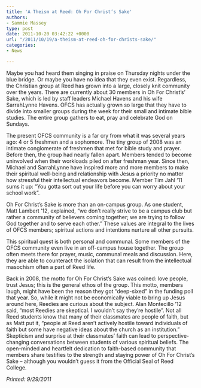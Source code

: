 ```yaml
---
title: 'A Theism at Reed: Oh For Christ’s Sake'
authors:
- Sammie Massey
type: post
date: 2011-10-20 03:42:22 +0000
url: "/2011/10/19/a-theism-at-reed-oh-for-christs-sake/"
categories:
- News

---
```

Maybe you had heard them singing in praise on Thursday nights under the blue bridge. Or maybe you have no idea that they even exist. Regardless, the Christian group at Reed has grown into a large, closely knit community over the years. There are currently about 30 members in Oh For Christ’s&#8217; Sake, which is led by staff leaders Michael Havens and his wife SarrahLynne Havens. OFCS has actually grown so large that they have to divide into smaller groups during the week for their small and intimate bible studies. The entire group gathers to eat, pray and celebrate God on Sundays.

The present OFCS community is a far cry from what it was several years ago: 4 or 5 freshmen and a sophomore. The tiny group of 2008 was an intimate conglomerate of freshmen that met for bible study and prayer. Before then, the group had nearly fallen apart. Members tended to become uninvolved when their workloads piled on after freshman year. Since then, Michael and SarrahLynne have inspired more and more members to make their spiritual well-being and relationship with Jesus a priority no matter how stressful their intellectual endeavors become. Member Tim Jahl ‘11 sums it up: &#8220;You gotta sort out your life before you can worry about your school work&#8221;.

Oh For Christ&#8217;s Sake is more than an on-campus group. As one student, Matt Lambert &#8217;12, explained, &#8220;we don’t really strive to be a campus club but rather a community of believers coming together; we are trying to follow God together and to serve each other.&#8221; These values are integral to the lives of OFCS members; spiritual actions and intentions nurture all other pursuits.

This spiritual quest is both personal and communal. Some members of the OFCS community even live in an off-campus house together. The group often meets there for prayer, music, communal meals and discussion. Here, they are able to counteract the isolation that can result from the intellectual masochism often a part of Reed life.

Back in 2008, the motto for Oh For Christ&#8217;s Sake was coined: love people, trust Jesus; this is the general ethos of the group. This motto, members laugh, might have been the reason they got &#8220;deep-sixed&#8221; in the funding poll that year. So, while it might not be economically viable to bring up Jesus around here, Reedies are curious about the subject. Alan Montecillo &#8217;12 said, &#8220;most Reedies are skeptical. I wouldn&#8217;t say they&#8217;re hostile&#8221;. Not all Reed students know that many of their classmates are people of faith, but as Matt put it, &#8220;people at Reed aren&#8217;t actively hostile toward individuals of faith but some have negative ideas about the church as an institution.&#8221; Skepticism and surprise at their classmates&#8217; faith can lead to perspective-changing conversations between students of various spiritual beliefs. The open-minded and heartfelt dedication to faith-based community that members share testifies to the strength and staying power of Oh For Christ’s Sake &#8211; although you wouldn&#8217;t guess it from the Official Seal of Reed College.

_Printed: 9/29/2011_

&nbsp;